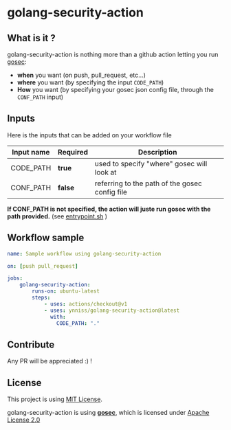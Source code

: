 # golang-security-action

## What is it ?

golang-security-action is nothing more than a github action letting you run [gosec](https://github.com/securego/gosec): 
* **when** you want (on push, pull_request, etc...)
* **where** you want (by specifying the input `CODE_PATH`)
* **How** you want (by specifying your gosec json config file, through the `CONF_PATH` input)

## Inputs

Here is the inputs that can be added on your workflow file

| Input name    | Required      | Description |
| ------------- | ------------- |-------------|
| CODE_PATH     | **true**      | used to specify "where" gosec will look at |
| CONF_PATH     | **false**     | referring to the path of the gosec config file|

**If CONF_PATH is not specified, the action will juste run gosec with the path provided.** (see  [entrypoint.sh](https://github.com/Ynniss/golang-security-action/blob/master/entrypoint.sh) )

## Workflow sample

```yaml
name: Sample workflow using golang-security-action

on: [push pull_request]

jobs:
    golang-security-action:
        runs-on: ubuntu-latest
        steps:
            - uses: actions/checkout@v1
            - uses: ynniss/golang-security-action@latest
              with:
                CODE_PATH: "."
```

## Contribute

Any PR will be appreciated :) !

## License
This project is using [MIT License](https://github.com/Ynniss/golang-security-action/blob/master/LICENSE).

golang-security-action is using [**gosec**](https://github.com/securego/gosec), which is licensed under [Apache License 2.0](https://github.com/securego/gosec/blob/master/LICENSE.txt)
